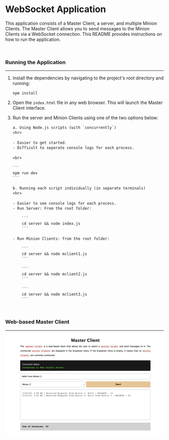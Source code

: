 # WebSocket Application

This application consists of a Master Client, a server, and multiple Minion Clients. The Master Client allows you to send messages to the Minion Clients via a WebSocket connection. This README provides instructions on how to run the application.

<br>

### Running the Application

<hr>

1.  Install the dependencies by navigating to the project's root directory and running:
    ```
    npm install
    ```
2.  Open the `index.html` file in any web browser. This will launch the Master Client interface.
3.  Run the server and Minion Clients using one of the two options below:

        a. Using Node.js scripts (with `concurrently`)
        <hr>

        - Easier to get started.
        - Difficult to seperate console logs for each process.

        <br>

        ```
        npm run dev
        ```

        b. Running each script individually (in separate terminals)
        <hr>

        - Easier to see console logs for each process.
        - Run Server: From the root folder:

            ```
            cd server && node index.js
            ```

        - Run Minion Clients: from the root folder:

            ```
            cd server && node mclient1.js
            ```

            ```
            cd server && node mclient2.js
            ```

            ```
            cd server && node mclient3.js
            ```

    <br>

### Web-based Master Client

<hr>

<!-- Add image -->
<img src="images/MasterClient.png" alt="Master Client" width="600"/>
